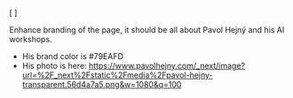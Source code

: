 [ ]

Enhance branding of the page, it should be all about Pavol Hejný and his AI workshops.

- His brand color is #79EAFD
- His photo is here: https://www.pavolhejny.com/_next/image?url=%2F_next%2Fstatic%2Fmedia%2Fpavol-hejny-transparent.56d4a7a5.png&w=1080&q=100

